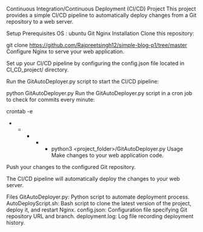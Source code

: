 Continuous Integration/Continuous Deployment (CI/CD) Project
This project provides a simple CI/CD pipeline to automatically deploy changes from a Git repository to a web server.

Setup
Prerequisites
OS : ubuntu
Git
Nginx
Installation
Clone this repository:

git clone https://github.com/Rajpreetsingh12/simple-blog-p1/tree/master
Configure Nginx to serve your web application.

Set up your CI/CD pipeline by configuring the config.json file located in CI_CD_project/ directory.

Run the GitAutoDeployer.py script to start the CI/CD pipeline:

python GitAutoDeployer.py
Run the GitAutoDeployer.py script in a cron job to check for commits every minute:

crontab -e
* * * * * python3 <project_folder>/GitAutoDeployer.py
Usage
Make changes to your web application code.

Push your changes to the configured Git repository.

The CI/CD pipeline will automatically deploy the changes to your web server.

Files
GitAutoDeployer.py: Python script to automate deployment process.
AutoDeployScript.sh: Bash script to clone the latest version of the project, deploy it, and restart Nginx.
config.json: Configuration file specifying Git repository URL and branch.
deployment.log: Log file recording deployment history.
